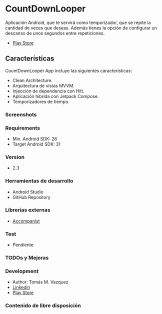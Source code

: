 # CountDownLooper

Aplicación Android, que te servirá como temporizador, que se repite la cantidad de veces que deseas.
Además tienes la opción de configurar un descanso de unos segundos entre repeticiones.
* [Play Store](https://play.google.com/store/apps/details?id=com.toms.applications.countdownlooper&gl=ES)

## Características
CountDownLooper App incluye las siguientes características:

* Clean Architecture.
* Arquitectura de vistas MVVM.
* Injección de dependencia con Hilt.
* Aplicación hibrida con Jetpack Compose.
* Temporizadores de tiempo.

### Screenshots

### Requirements
* Min. Android SDK: 26
* Target Android SDK: 31

### Version
* 2.3

### Herramientas de desarrollo
* Android Studio
* GitHub Repository

### Librerías externas
* [Accompanist](https://github.com/google/accompanist)

### Test
* Pendiente

### TODOs y Mejoras

### Development
* Author: Tomás M. Vazquez
* [Linkedin](https://www.linkedin.com/in/tomas-vazquez)
* [Play Store](https://play.google.com/store/apps/developer?id=Tomás+M.+Vazquez)

### Contenido de libre disposición
